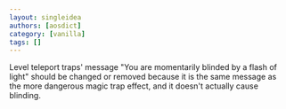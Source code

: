 ```yaml
---
layout: singleidea
authors: [aosdict]
category: [vanilla]
tags: []
---
```

Level teleport traps' message "You are momentarily blinded by a flash of light" should be changed or removed because it is the same message as the more dangerous magic trap effect, and it doesn't actually cause blinding.
